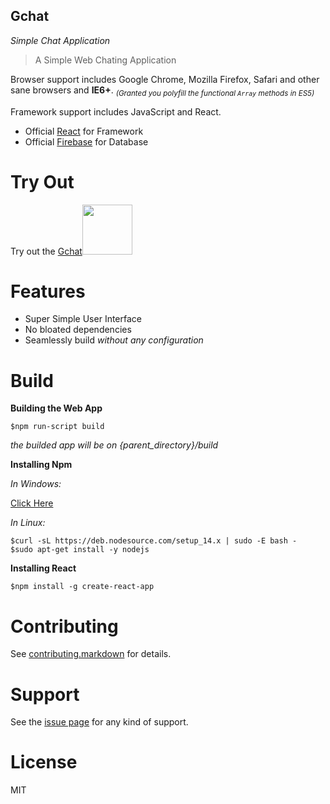 
## Gchat
*Simple Chat Application*


> A Simple Web Chating Application

Browser support includes Google Chrome, Mozilla Firefox, Safari and other sane browsers and **IE6+**. <sub>_(Granted you polyfill the functional `Array` methods in ES5)_</sub>

Framework support includes JavaScript and React.

- Official [React][1]  for Framework
- Official [Firebase][2] for Database


# Try Out


<span>Try out the [Gchat][3]<img src="https://lh3.googleusercontent.com/proxy/eNsgHysnkCFbs6u_l3ZWSoPppznXlbAYaTCDE50pMSAzQxta7_rGPAiOLUFrsOH3DGrUhd3w5abi-AZVqycFKVgi6cpt" width=80></span>



# Features

- Super Simple User Interface
- No bloated dependencies
- Seamlessly build *without any configuration*

# Build

**Building the Web App**

```shell
$npm run-script build
```
*the builded app will be on {parent_directory}/build*

**Installing Npm**


*In Windows:*

[Click Here][4]

*In Linux:*
```shell
$curl -sL https://deb.nodesource.com/setup_14.x | sudo -E bash - 
$sudo apt-get install -y nodejs

```
**Installing React**

```shell
$npm install -g create-react-app

```

# Contributing

See [contributing.markdown][5] for details.

# Support

See  the [issue page][6]  for any kind of support.

# License

MIT

[1]: https://github.com/facebook/react
[2]: https://firebase.google.com
[3]: https://chat3-f8994.web.app
[4]: https://nodejs.org/en/download
[5]: https://github.com/xidhu/Gchat/blob/master/CONTRIBUTING.md
[6]: https://github.com/xidhu/Gchat/issues


